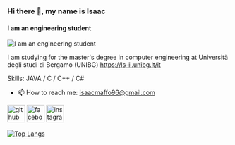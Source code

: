### Hi there 👋, my name is Isaac
#### I am an engineering student
![I am an engineering student](https://github.com/saadeghi/saadeghi/blob/master/dino.gif?raw=true)

I am studying for the master's degree in computer engineering at Università degli studi di Bergamo (UNIBG)  https://ls-ii.unibg.it/it

Skills: JAVA / C / C++ / C#

- 📫 How to reach me: isaacmaffo96@gmail.com 


[<img src='https://cdn.jsdelivr.net/npm/simple-icons@3.0.1/icons/github.svg' alt='github' height='40'>](https://github.com/isaacmaffo96)  [<img src='https://cdn.jsdelivr.net/npm/simple-icons@3.0.1/icons/facebook.svg' alt='facebook' height='40'>](https://www.facebook.com/isaac.maffeis)  [<img src='https://cdn.jsdelivr.net/npm/simple-icons@3.0.1/icons/instagram.svg' alt='instagram' height='40'>](https://www.instagram.com/isaacmaffo96/)  

[![Top Langs](https://github-readme-stats.vercel.app/api/top-langs/?username=isaacmaffo96)](https://github.com/anuraghazra/github-readme-stats)


